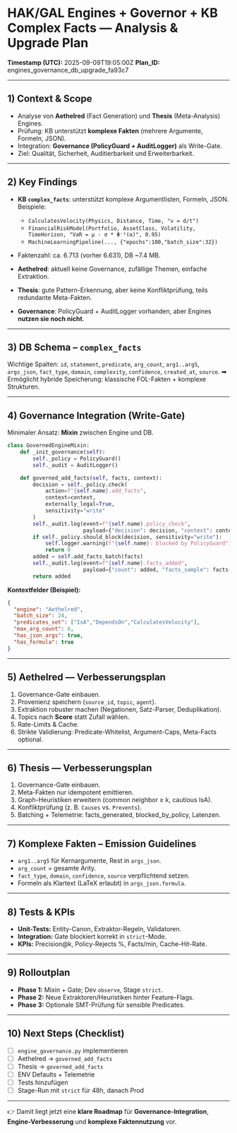 # HAK/GAL Engines + Governor + KB Complex Facts — Analysis & Upgrade Plan

**Timestamp (UTC):** 2025-09-09T19:05:00Z
**Plan\_ID:** engines\_governance\_db\_upgrade\_fa93c7

---

## 1) Context & Scope

* Analyse von **Aethelred** (Fact Generation) und **Thesis** (Meta-Analysis) Engines.
* Prüfung: KB unterstützt **komplexe Fakten** (mehrere Argumente, Formeln, JSON).
* Integration: **Governance (PolicyGuard + AuditLogger)** als Write-Gate.
* Ziel: Qualität, Sicherheit, Auditierbarkeit und Erweiterbarkeit.

---

## 2) Key Findings

* **KB `complex_facts`**: unterstützt komplexe Argumentlisten, Formeln, JSON.
  Beispiele:

  * `CalculatesVelocity(Physics, Distance, Time, "v = d/t")`
  * `FinancialRiskModel(Portfolio, AssetClass, Volatility, TimeHorizon, "VaR = μ - σ * Φ⁻¹(α)", 0.95)`
  * `MachineLearningPipeline(..., {"epochs":100,"batch_size":32})`
* Faktenzahl: ca. 6.713 (vorher 6.631), DB \~7.4 MB.
* **Aethelred**: aktuell keine Governance, zufällige Themen, einfache Extraktion.
* **Thesis**: gute Pattern-Erkennung, aber keine Konfliktprüfung, teils redundante Meta-Fakten.
* **Governance**: PolicyGuard + AuditLogger vorhanden, aber Engines **nutzen sie noch nicht**.

---

## 3) DB Schema – `complex_facts`

Wichtige Spalten: `id`, `statement`, `predicate`, `arg_count`, `arg1..arg5`, `args_json`, `fact_type`, `domain`, `complexity`, `confidence`, `created_at`, `source`.
➡ Ermöglicht hybride Speicherung: klassische FOL-Fakten + komplexe Strukturen.

---

## 4) Governance Integration (Write-Gate)

Minimaler Ansatz: **Mixin** zwischen Engine und DB.

```python
class GovernedEngineMixin:
    def _init_governance(self):
        self._policy = PolicyGuard()
        self._audit = AuditLogger()

    def governed_add_facts(self, facts, context):
        decision = self._policy.check(
            action=f"{self.name}.add_facts",
            context=context,
            externally_legal=True,
            sensitivity="write"
        )
        self._audit.log(event=f"{self.name}.policy_check",
                        payload={"decision": decision, "context": context})
        if self._policy.should_block(decision, sensitivity="write"):
            self.logger.warning(f"{self.name}: blocked by PolicyGuard")
            return 0
        added = self.add_facts_batch(facts)
        self._audit.log(event=f"{self.name}.facts_added",
                        payload={"count": added, "facts_sample": facts[:5]})
        return added
```

**Kontextfelder (Beispiel):**

```json
{
  "engine": "Aethelred",
  "batch_size": 24,
  "predicates_set": ["IsA","DependsOn","CalculatesVelocity"],
  "max_arg_count": 6,
  "has_json_args": true,
  "has_formula": true
}
```

---

## 5) Aethelred — Verbesserungsplan

1. Governance-Gate einbauen.
2. Provenienz speichern (`source_id`, `topic`, `agent`).
3. Extraktion robuster machen (Negationen, Satz-Parser, Deduplikation).
4. Topics nach **Score** statt Zufall wählen.
5. Rate-Limits & Cache.
6. Strikte Validierung: Predicate-Whitelist, Argument-Caps, Meta-Facts optional.

---

## 6) Thesis — Verbesserungsplan

1. Governance-Gate einbauen.
2. Meta-Fakten nur idempotent emittieren.
3. Graph-Heuristiken erweitern (common neighbor ≥ k, cautious IsA).
4. Konfliktprüfung (z. B. `Causes` vs. `Prevents`).
5. Batching + Telemetrie: facts\_generated, blocked\_by\_policy, Latenzen.

---

## 7) Komplexe Fakten – Emission Guidelines

* `arg1..arg5` für Kernargumente, Rest in `args_json`.
* `arg_count` = gesamte Arity.
* `fact_type`, `domain`, `confidence`, `source` verpflichtend setzen.
* Formeln als Klartext (LaTeX erlaubt) in `args_json.formula`.

---

## 8) Tests & KPIs

* **Unit-Tests:** Entity-Canon, Extraktor-Regeln, Validatoren.
* **Integration:** Gate blockiert korrekt in `strict`-Mode.
* **KPIs:** Precision\@k, Policy-Rejects %, Facts/min, Cache-Hit-Rate.

---

## 9) Rolloutplan

* **Phase 1:** Mixin + Gate; Dev `observe`, Stage `strict`.
* **Phase 2:** Neue Extraktoren/Heuristiken hinter Feature-Flags.
* **Phase 3:** Optionale SMT-Prüfung für sensible Predicates.

---

## 10) Next Steps (Checklist)

* [ ] `engine_governance.py` implementieren
* [ ] Aethelred → `governed_add_facts`
* [ ] Thesis → `governed_add_facts`
* [ ] ENV Defaults + Telemetrie
* [ ] Tests hinzufügen
* [ ] Stage-Run mit `strict` für 48h, danach Prod

---

👉 Damit liegt jetzt eine **klare Roadmap** für **Governance-Integration**, **Engine-Verbesserung** und **komplexe Faktennutzung** vor.